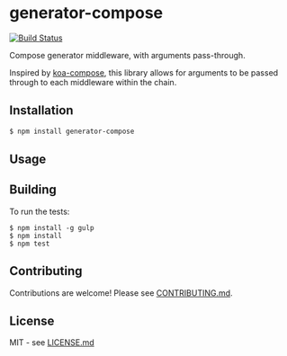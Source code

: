 # generator-compose

[![Build Status](https://secure.travis-ci.org/hiddentao/generator-compose.png)](http://travis-ci.org/hiddentao/generator-compose)

Compose generator middleware, with arguments pass-through.

Inspired by [koa-compose](https://github.com/koajs/compose), this library allows for arguments to be passed through 
to each middleware within the chain.

## Installation

```bash
$ npm install generator-compose
```

## Usage

## Building

To run the tests:

    $ npm install -g gulp
    $ npm install
    $ npm test

## Contributing

Contributions are welcome! Please see [CONTRIBUTING.md](https://github.com/hiddentao/generator-compose/blob/master/CONTRIBUTING.md).

## License

MIT - see [LICENSE.md](https://github.com/hiddentao/generator-compose/blob/master/LICENSE.md)